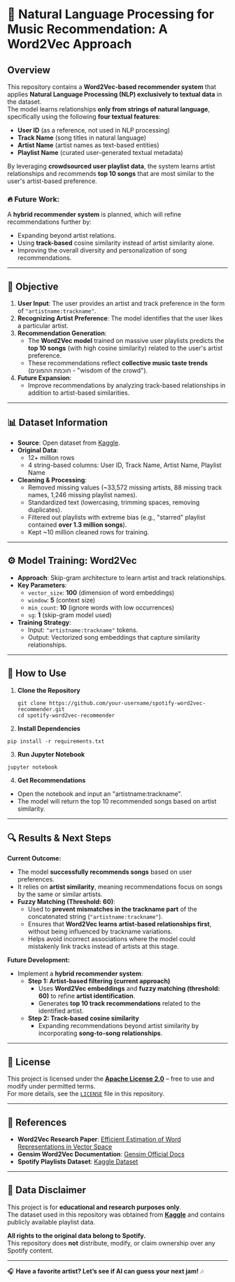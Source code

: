 # 🎵 Natural Language Processing for Music Recommendation: A Word2Vec Approach

## Overview
This repository contains a **Word2Vec-based recommender system** that applies **Natural Language Processing (NLP) exclusively to textual data** in the dataset.  
The model learns relationships **only from strings of natural language**, specifically using the following **four textual features**:
- **User ID** (as a reference, not used in NLP processing)
- **Track Name** (song titles in natural language)
- **Artist Name** (artist names as text-based entities)
- **Playlist Name** (curated user-generated textual metadata)

By leveraging **crowdsourced user playlist data**, the system learns artist relationships and recommends **top 10 songs** that are most similar to the user's artist-based preference.


### 🔥 Future Work:
A **hybrid recommender system** is planned, which will refine recommendations further by:
- Expanding beyond artist relations.
- Using **track-based** cosine similarity instead of artist similarity alone.
- Improving the overall diversity and personalization of song recommendations.

---

## 📌 Objective
1. **User Input**: The user provides an artist and track preference in the form of `"artistname:trackname"`.
2. **Recognizing Artist Preference**: The model identifies that the user likes a particular artist.
3. **Recommendation Generation**:  
   - The **Word2Vec model** trained on massive user playlists predicts the **top 10 songs** (with high cosine similarity) related to the user's artist preference.
   - These recommendations reflect **collective music taste trends** (חוכמת ההמונים - "wisdom of the crowd").
4. **Future Expansion**:  
   - Improve recommendations by analyzing track-based relationships in addition to artist-based similarities.

---

## 📊 Dataset Information
- **Source**: Open dataset from [Kaggle](https://www.kaggle.com/datasets/andrewmvd/spotify-playlists/data?select=spotify_dataset.csv).  
- **Original Data**:  
  - 12+ million rows  
  - 4 string-based columns: User ID, Track Name, Artist Name, Playlist Name  
- **Cleaning & Processing**:  
  - Removed missing values (~33,572 missing artists, 88 missing track names, 1,246 missing playlist names).  
  - Standardized text (lowercasing, trimming spaces, removing duplicates).  
  - Filtered out playlists with extreme bias (e.g., "starred" playlist contained **over 1.3 million songs**).  
  - Kept ~10 million cleaned rows for training.  

---

## ⚙️ Model Training: Word2Vec
- **Approach**: Skip-gram architecture to learn artist and track relationships.  
- **Key Parameters**:  
  - `vector_size`: **100** (dimension of word embeddings)  
  - `window`: **5** (context size)  
  - `min_count`: **10** (ignore words with low occurrences)  
  - `sg`: **1** (skip-gram model used)  
- **Training Strategy**:  
  - Input: `"artistname:trackname"` tokens.  
  - Output: Vectorized song embeddings that capture similarity relationships.  

---

## 🎯 How to Use
1. **Clone the Repository**  
   ```
   git clone https://github.com/your-username/spotify-word2vec-recommender.git
   cd spotify-word2vec-recommender
   ```

2. **Install Dependencies**
```
pip install -r requirements.txt
```

3. **Run Jupyter Notebook**
```
jupyter notebook
```

4. **Get Recommendations**
- Open the notebook and input an "artistname:trackname".
- The model will return the top 10 recommended songs based on artist similarity.

---

## 🔍 Results & Next Steps

**Current Outcome:**  
- The model **successfully recommends songs** based on user preferences.  
- It relies on **artist similarity**, meaning recommendations focus on songs by the same or similar artists.
- **Fuzzy Matching (Threshold: 60)**:  
  - Used to **prevent mismatches in the trackname part** of the concatenated string (`"artistname:trackname"`).  
  - Ensures that **Word2Vec learns artist-based relationships first**, without being influenced by trackname variations.  
  - Helps avoid incorrect associations where the model could mistakenly link tracks instead of artists at this stage.

**Future Development:**  
- Implement a **hybrid recommender system**:
  - **Step 1: Artist-based filtering (current approach)**  
    - Uses **Word2Vec embeddings** and **fuzzy matching (threshold: 60)** to refine **artist identification**.  
    - Generates **top 10 track recommendations** related to the identified artist.  
  - **Step 2: Track-based cosine similarity**
    - Expanding recommendations beyond artist similarity by incorporating **song-to-song relationships**.
   
---

## 📜 License
This project is licensed under the **[Apache License 2.0](https://www.apache.org/licenses/LICENSE-2.0)** – free to use and modify under permitted terms.  
For more details, see the [`LICENSE`](LICENSE) file in this repository.

---

## 🔗 References
- **Word2Vec Research Paper**: [Efficient Estimation of Word Representations in Vector Space](https://arxiv.org/abs/1301.3781)  
- **Gensim Word2Vec Documentation**: [Gensim Official Docs](https://radimrehurek.com/gensim/models/word2vec.html)  
- **Spotify Playlists Dataset**: [Kaggle Dataset](https://www.kaggle.com/datasets/andrewmvd/spotify-playlists/data?select=spotify_dataset.csv)  

---

## 📢 Data Disclaimer
This project is for **educational and research purposes only**.  
The dataset used in this repository was obtained from **[Kaggle](https://www.kaggle.com/datasets/andrewmvd/spotify-playlists/data?select=spotify_dataset.csv)** and contains publicly available playlist data.  

**All rights to the original data belong to Spotify.**  
This repository does **not** distribute, modify, or claim ownership over any Spotify content.

---

🎧 **Have a favorite artist? Let’s see if AI can guess your next jam!** 🎶  

